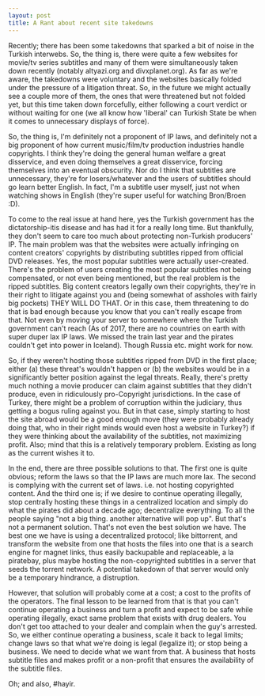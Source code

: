 ```yaml
---
layout: post
title: A Rant about recent site takedowns
---
```


Recently; there has been some takedowns that sparked a bit of noise in the Turkish interwebs. So, the thing is, there were quite a few websites for movie/tv series subtitles and many of them were simultaneously taken down recently (notably altyazi.org and divxplanet.org). As far as we're aware, the takedowns were voluntary and the websites basically folded under the pressure of a litigation threat. So, in the future we might actually see a couple more of them, the ones that were threatened but not folded yet, but this time taken down forcefully, either following a court verdict or without waiting for one (we all know how 'liberal' can Turkish State be when it comes to unnecessary displays of force).

So, the thing is, I'm definitely not a proponent of IP laws, and definitely not a big proponent of how current music/film/tv production industries handle copyrights. I think they're doing the general human welfare a great disservice, and even doing themselves a great disservice, forcing themselves into an eventual obscurity. Nor do I think that subtitles are unnecessary, they're for losers/whatever and the users of subtitles should go learn better English. In fact, I'm a subtitle user myself, just not when watching shows in English (they're super useful for watching Bron/Broen :D).

To come to the real issue at hand here, yes the Turkish government has the dictatorship-itis disease and has had it for a really long time. But thankfully, they don't seem to care too much about protecting non-Turkish producers' IP. The main problem was that the websites were actually infringing on content creators' copyrights by distributing subtitles ripped from official DVD releases. Yes, the most popular subtitles were actually user-created. There's the problem of users creating the most popular subtitles not being compensated, or not even being mentioned, but the real problem is the ripped subtitles. Big content creators legally own their copyrights, they're in their right to litigate against you and (being somewhat of assholes with fairly big pockets) THEY WILL DO THAT. Or in this case, them threatening to do that is bad enough because you know that you can't really escape from that. Not even by moving your server to somewhere where the Turkish government can't reach (As of 2017, there are no countries on earth with super duper lax IP laws. We missed the train last year and the pirates couldn't get into power in Iceland). Though Russia etc. might work for now. 

So, if they weren't hosting those subtitles ripped from DVD in the first place; either (a) these threat's wouldn't happen or (b) the websites would be in a significantly better position against the legal threats. Really, there's pretty much nothing a movie producer can claim against subtitles that they didn't produce, even in ridiculously pro-Copyright jurisdictions. In the case of Turkey, there might be a problem of corruption within the judiciary, thus getting a bogus ruling against you. But in that case, simply starting to host the site abroad would be a good enough move (they were probably already doing that, who in their right minds would even host a website in Turkey?) if they were thinking about the availability of the subtitles, not maximizing profit. Also; mind that this is a relatively temporary problem. Existing as long as the current wishes it to.

In the end, there are three possible solutions to that. The first one is quite obvious; reform the laws so that the IP laws are much more lax. The second is complying with the current set of laws. i.e. not hosting copyrighted content. And the third one is; if we desire to continue operating illegally, stop centrally hosting these things in a centralized location and simply do what the pirates did about a decade ago; decentralize everything. To all the people saying "not a big thing. another alternative will pop up". But that's not a permanent solution. That's not even the best solution we have. The best one we have is using a decentralized protocol; like bittorrent, and transform the website from one that hosts the files into one that is a search engine for magnet links, thus easily backupable and replaceable, a la piratebay, plus maybe hosting the non-copyrighted subtitles in a server that seeds the torrent network. A potential takedown of that server would only be a temporary hindrance, a distruption. 

However, that solution will probably come at a cost; a cost to the profits of the operators. The final lesson to be learned from that is that you can't continue operating a business and turn a profit and expect to be safe while operating illegally, exact same problem that exists with drug dealers. You don't get too attached to your dealer and complain when the guy's arrested. So, we either continue operating a business, scale it back to legal limits; change laws so that what we're doing is legal (legalize it); or stop being a business. We need to decide what we want from that. A business that hosts subtitle files and makes profit or a non-profit that ensures the availability of the subtitle files.

Oh; and also, #hayir.
